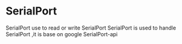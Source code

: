 # SerialPort
SerialPort use to read or write SerialPort
	SerialPort is used to handle SerialPort ,it is base on google SerialPort-api
